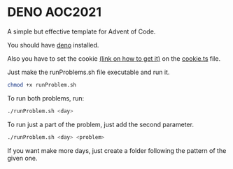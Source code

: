 # DENO AOC2021

A simple but effective template for Advent of Code.

You should have [deno](https://deno.land/#installation) installed.

Also you have to set the cookie
[(link on how to get it)](https://github.com/wimglenn/advent-of-code-wim/issues/1)
on the [cookie.ts](./utils/cookie.ts) file.

Just make the runProblems.sh file executable and run it.

```bash
chmod +x runProblem.sh
```

To run both problems, run:

```bash
./runProblem.sh <day>
```

To run just a part of the problem, just add the second parameter.

```bash
./runProblem.sh <day> <problem>
```

If you want make more days, just create a folder following the pattern of the
given one.
